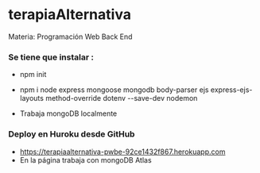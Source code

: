 # terapiaAlternativa
Materia: Programación Web Back End

### Se tiene que instalar :
- npm init
- npm i node express mongoose mongodb body-parser ejs express-ejs-layouts method-override dotenv --save-dev nodemon

- Trabaja mongoDB localmente

### Deploy en Huroku desde GitHub
- https://terapiaalternativa-pwbe-92ce1432f867.herokuapp.com
- En la página trabaja con mongoDB Atlas
